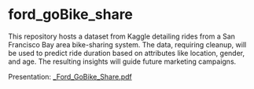 # ford_goBike_share
This repository hosts a dataset from Kaggle detailing rides from a San Francisco Bay area bike-sharing system. The data, requiring cleanup, will be used to predict ride duration based on attributes like location, gender, and age. The resulting insights will guide future marketing campaigns.

Presentation:
[_Ford_GoBike_Share.pdf](https://github.com/danielbitonn/ford_goBike_share/files/11910073/_Ford_GoBike_Share.pdf)

